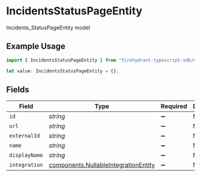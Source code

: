 # IncidentsStatusPageEntity

Incidents_StatusPageEntity model

## Example Usage

```typescript
import { IncidentsStatusPageEntity } from "firehydrant-typescript-sdk/models/components";

let value: IncidentsStatusPageEntity = {};
```

## Fields

| Field                                                                                        | Type                                                                                         | Required                                                                                     | Description                                                                                  |
| -------------------------------------------------------------------------------------------- | -------------------------------------------------------------------------------------------- | -------------------------------------------------------------------------------------------- | -------------------------------------------------------------------------------------------- |
| `id`                                                                                         | *string*                                                                                     | :heavy_minus_sign:                                                                           | N/A                                                                                          |
| `url`                                                                                        | *string*                                                                                     | :heavy_minus_sign:                                                                           | N/A                                                                                          |
| `externalId`                                                                                 | *string*                                                                                     | :heavy_minus_sign:                                                                           | N/A                                                                                          |
| `name`                                                                                       | *string*                                                                                     | :heavy_minus_sign:                                                                           | N/A                                                                                          |
| `displayName`                                                                                | *string*                                                                                     | :heavy_minus_sign:                                                                           | N/A                                                                                          |
| `integration`                                                                                | [components.NullableIntegrationEntity](../../models/components/nullableintegrationentity.md) | :heavy_minus_sign:                                                                           | N/A                                                                                          |